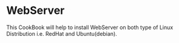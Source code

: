 # WebServer

This CookBook will help to install WebServer on both type of Linux Distribution i.e. RedHat and Ubuntu(debian).